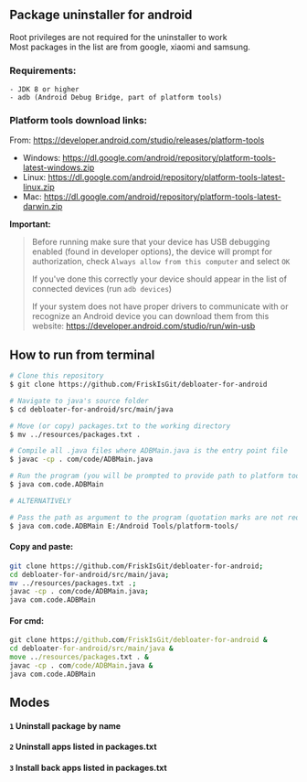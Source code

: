## Package uninstaller for android
Root privileges are not required for the uninstaller to work <br>
Most packages in the list are from google, xiaomi and samsung.
### Requirements:
```
- JDK 8 or higher
- adb (Android Debug Bridge, part of platform tools)
```

### Platform tools download links:
From:
https://developer.android.com/studio/releases/platform-tools

 - Windows: https://dl.google.com/android/repository/platform-tools-latest-windows.zip
 - Linux: https://dl.google.com/android/repository/platform-tools-latest-linux.zip
 - Mac: https://dl.google.com/android/repository/platform-tools-latest-darwin.zip

**Important:**
> 
> Before running make sure that your device has USB debugging enabled (found in developer options),
> the device will prompt for authorization, check `Always allow from this computer` and select `OK`
> 
> If you've done this correctly your device should appear in the list of connected devices (run  `adb devices`)
> 
> If your system does not have proper drivers to communicate with or recognize an Android device
> you can download them from this website: https://developer.android.com/studio/run/win-usb

## How to run from terminal
```bash
# Clone this repository
$ git clone https://github.com/FriskIsGit/debloater-for-android

# Navigate to java's source folder
$ cd debloater-for-android/src/main/java

# Move (or copy) packages.txt to the working directory
$ mv ../resources/packages.txt .

# Compile all .java files where ADBMain.java is the entry point file
$ javac -cp . com/code/ADBMain.java

# Run the program (you will be prompted to provide path to platform tools)
$ java com.code.ADBMain

# ALTERNATIVELY

# Pass the path as argument to the program (quotation marks are not required)
$ java com.code.ADBMain E:/Android Tools/platform-tools/
```

#### Copy and paste:
```bash
git clone https://github.com/FriskIsGit/debloater-for-android;
cd debloater-for-android/src/main/java;
mv ../resources/packages.txt .;
javac -cp . com/code/ADBMain.java;
java com.code.ADBMain
```
#### For cmd:
```cmd
git clone https://github.com/FriskIsGit/debloater-for-android &
cd debloater-for-android/src/main/java &
move ../resources/packages.txt . &
javac -cp . com/code/ADBMain.java &
java com.code.ADBMain
```


## Modes
#### `1` Uninstall package by name
#### `2` Uninstall apps listed in packages.txt
#### `3` Install back apps listed in packages.txt





